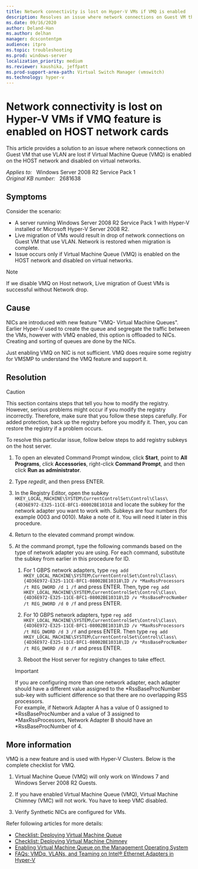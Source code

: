 ```yaml
---
title: Network connectivity is lost on Hyper-V VMs if VMQ is enabled
description: Resolves an issue where network connections on Guest VM that use VLAN are lost if Virtual Machine Queue (VMQ) is enabled on the HOST network and disabled on virtual networks.
ms.date: 09/16/2020
author: Deland-Han
ms.author: delhan
manager: dcscontentpm
audience: itpro
ms.topic: troubleshooting
ms.prod: windows-server
localization_priority: medium
ms.reviewer: kaushika, jeffpatt
ms.prod-support-area-path: Virtual Switch Manager (vmswitch)
ms.technology: hyper-v
---
```

# Network connectivity is lost on Hyper-V VMs if VMQ feature is enabled on HOST network cards

This article provides a solution to an issue where network connections on Guest VM that use VLAN are lost if Virtual Machine Queue (VMQ) is enabled on the HOST network and disabled on virtual networks.

_Applies to:_ &nbsp; Windows Server 2008 R2 Service Pack 1  
_Original KB number:_ &nbsp; 2681638

## Symptoms

Consider the scenario:

- A server running Windows Server 2008 R2 Service Pack 1 with Hyper-V installed or Microsoft Hyper-V Server 2008 R2.
- Live migration of VMs would result in drop of network connections on Guest VM that use VLAN. Network is restored when migration is complete.
- Issue occurs only if Virtual Machine Queue (VMQ) is enabled on the HOST network and disabled on virtual networks.

> [!NOTE]
> If we disable VMQ on Host network, Live migration of Guest VMs is successful without Network drop.

## Cause

NICs are introduced with new feature "VMQ- Virtual Machine Queues". Earlier Hyper-V used to create the queue and segregate the traffic between the VMs, however with VMQ enabled, this option is offloaded to NICs. Creating and sorting of queues are done by the NICs.

Just enabling VMQ on NIC is not sufficient. VMQ does require some registry for VMSMP to understand the VMQ feature and support it.

## Resolution

> [!CAUTION]
> This section contains steps that tell you how to modify the registry. However, serious problems might occur if you modify the registry incorrectly. Therefore, make sure that you follow these steps carefully. For added protection, back up the registry before you modify it. Then, you can restore the registry if a problem occurs.

To resolve this particular issue, follow below steps to add registry subkeys on the host server.

1. To open an elevated Command Prompt window, click **Start**, point to **All Programs**, click **Accessories**, right-click **Command Prompt**, and then click **Run as administrator**.
2. Type *regedit*, and then press ENTER.
3. In the Registry Editor, open the subkey `HKEY_LOCAL_MACHINE\SYSTEM\CurrentControlSet\Control\Class\{4D36E972-E325-11CE-BFC1-08002BE10318` and locate the subkey for the network adapter you want to work with. Subkeys are four numbers (for example 0003 and 0010). Make a note of it. You will need it later in this procedure.
4. Return to the elevated command prompt window.
5. At the command prompt, type the following commands based on the type of network adapter you are using. For each command, substitute the subkey from earlier in this procedure for ID.

    1. For 1 GBPS network adapters, type `reg add HKEY_LOCAL_MACHINE\SYSTEM\CurrentControlSet\Control\Class\{4D36E972-E325-11CE-BFC1-08002BE10318\ID /v *MaxRssProcessors /t REG_DWORD /d 1 /f` and press ENTER. Then, type `reg add HKEY_LOCAL_MACHINE\SYSTEM\CurrentControlSet\Control\Class\{4D36E972-E325-11CE-BFC1-08002BE10318\ID /v *RssBaseProcNumber /t REG_DWORD /d 0 /f` and press ENTER.

    2. For 10 GBPS network adapters, type `reg add HKEY_LOCAL_MACHINE\SYSTEM\CurrentControlSet\Control\Class\{4D36E972-E325-11CE-BFC1-08002BE10318\ID /v *MaxRssProcessors /t REG_DWORD /d 3 /f` and press ENTER. Then type `reg add HKEY_LOCAL_MACHINE\SYSTEM\CurrentControlSet\Control\Class\{4D36E972-E325-11CE-BFC1-08002BE10318\ID /v *RssBaseProcNumber /t REG_DWORD /d 0 /f` and press ENTER.

    3. Reboot the Host server for registry changes to take effect.

    > [!IMPORTANT]
    > If you are configuring more than one network adapter, each adapter should have a different value assigned to the *RssBaseProcNumber sub-key with sufficient difference so that there are no overlapping RSS processors.  
    > For example, if Network Adapter A has a value of 0 assigned to \*RssBaseProcNumber and a value of 3 assigned to \*MaxRssProcessors, Network Adapter B should have an \*RssBaseProcNumber of 4.

## More information

VMQ is a new feature and is used with Hyper-V Clusters. Below is the complete checklist for VMQ.

1. Virtual Machine Queue (VMQ) will only work on Windows 7 and Windows Server 2008 R2 Guests.

2. If you have enabled Virtual Machine Queue (VMQ), Virtual Machine Chimney (VMC) will not work. You have to keep VMC disabled.

3. Verify Synthetic NICs are configured for VMs.

Refer following articles for more details:

- [Checklist: Deploying Virtual Machine Queue](/previous-versions/windows/it-pro/windows-server-2008-R2-and-2008/gg162680(v=ws.10))
- [Checklist: Deploying Virtual Machine Chimney](/previous-versions/windows/it-pro/windows-server-2008-R2-and-2008/gg162685(v=ws.10))
- [Enabling Virtual Machine Queue on the Management Operating System](/previous-versions/windows/it-pro/windows-server-2008-R2-and-2008/gg162696(v=ws.10))
- [FAQs: VMDq, VLANs, and Teaming on Intel® Ethernet Adapters in Hyper-V](https://www.intel.com/content/www/us/en/support.html) 
